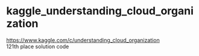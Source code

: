# kaggle_understanding_cloud_organization

https://www.kaggle.com/c/understanding_cloud_organization
<br>
121th place solution code

